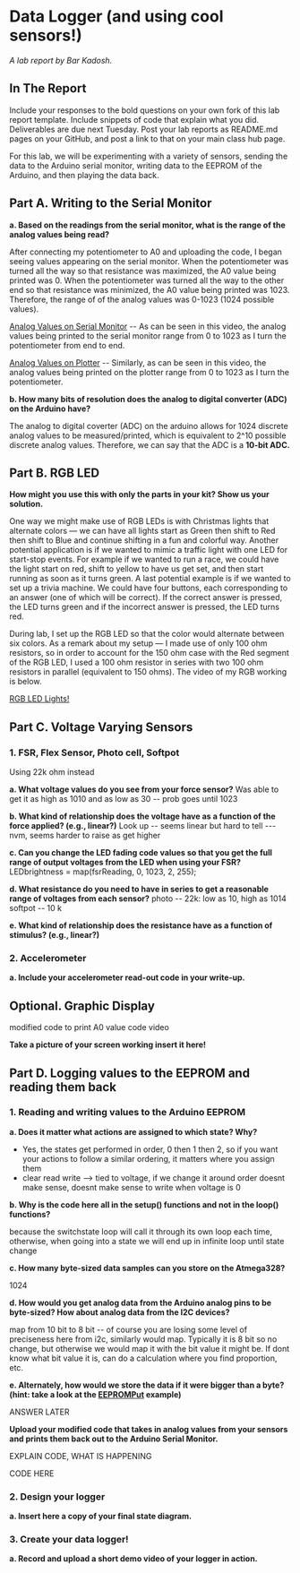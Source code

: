 # Data Logger (and using cool sensors!)

*A lab report by Bar Kadosh.*

## In The Report

Include your responses to the bold questions on your own fork of this lab report template. Include snippets of code that explain what you did. Deliverables are due next Tuesday. Post your lab reports as README.md pages on your GitHub, and post a link to that on your main class hub page.

For this lab, we will be experimenting with a variety of sensors, sending the data to the Arduino serial monitor, writing data to the EEPROM of the Arduino, and then playing the data back.

## Part A.  Writing to the Serial Monitor
 
**a. Based on the readings from the serial monitor, what is the range of the analog values being read?**
 
After connecting my potentiometer to A0 and uploading the code, I began seeing values appearing on the serial monitor. When the potentiometer was turned all the way so that resistance was maximized, the A0 value being printed was 0. When the potentiometer was turned all the way to the other end so that resistance was minimized, the A0 value being printed was 1023. Therefore, the range of of the analog values was 0-1023 (1024 possible values).

[Analog Values on Serial Monitor](https://youtu.be/ujy_T5v5900) -- As can be seen in this video, the analog values being printed to the serial monitor range from 0 to 1023 as I turn the potentiometer from end to end. 

[Analog Values on Plotter](https://youtu.be/c9H6gWHCYMs) -- Similarly, as can be seen in this video, the analog values being printed on the plotter range from 0 to 1023 as I turn the potentiometer. 

**b. How many bits of resolution does the analog to digital converter (ADC) on the Arduino have?**

The analog to digital coverter (ADC) on the arduino allows for 1024 discrete analog values to be measured/printed, which is equivalent to 2^10 possible discrete analog values. Therefore, we can say that the ADC is a **10-bit ADC.**

## Part B. RGB LED 

**How might you use this with only the parts in your kit? Show us your solution.**

One way we might make use of RGB LEDs is with Christmas lights that alternate colors — we can have all lights start as Green then shift to Red then shift to Blue and continue shifting in a fun and colorful way. Another potential application is if we wanted to mimic a traffic light with one LED for start-stop events. For example if we wanted to run a race, we could have the light start on red, shift to yellow to have us get set, and then start running as soon as it turns green. A last potential example is if we wanted to set up a trivia machine. We could have four buttons, each corresponding to an answer (one of which will be correct). If the correct answer is pressed, the LED turns green and if the incorrect answer is pressed, the LED turns red.

During lab, I set up the RGB LED so that the color would alternate between six colors. As a remark about my setup — I made use of only 100 ohm resistors, so in order to account for the 150 ohm case with the Red segment of the RGB LED, I used a 100 ohm resistor in series with two 100 ohm resistors in parallel (equivalent to 150 ohms). The video of my RGB working is below.

[RGB LED Lights!](https://youtu.be/fB4QqWRvrmc)

## Part C. Voltage Varying Sensors 
 
### 1. FSR, Flex Sensor, Photo cell, Softpot
 
Using 22k ohm instead

**a. What voltage values do you see from your force sensor?**
Was able to get it as high as 1010 and as low as 30 -- prob goes until 1023

**b. What kind of relationship does the voltage have as a function of the force applied? (e.g., linear?)**
Look up -- seems linear but hard to tell ---nvm, seems harder to raise as get higher

**c. Can you change the LED fading code values so that you get the full range of output voltages from the LED when using your FSR?**
LEDbrightness = map(fsrReading, 0, 1023, 2, 255);

**d. What resistance do you need to have in series to get a reasonable range of voltages from each sensor?**
photo -- 22k: low as 10, high as 1014
softpot -- 10 k

**e. What kind of relationship does the resistance have as a function of stimulus? (e.g., linear?)**

### 2. Accelerometer
 
**a. Include your accelerometer read-out code in your write-up.**


## Optional. Graphic Display

modified code to print A0 value
code
video

**Take a picture of your screen working insert it here!**

## Part D. Logging values to the EEPROM and reading them back
 
### 1. Reading and writing values to the Arduino EEPROM

**a. Does it matter what actions are assigned to which state? Why?**

- Yes, the states get performed in order, 0 then 1 then 2, so if you want your actions to follow a similar ordering, it matters where you assign them 
- clear read write --> tied to voltage, if we change it around order doesnt make sense, doesnt make sense to write when voltage is 0 

**b. Why is the code here all in the setup() functions and not in the loop() functions?**

because the switchstate loop will call it through its own loop each time, otherwise, when going into a state we will end up in infinite loop until state change

**c. How many byte-sized data samples can you store on the Atmega328?**

1024

**d. How would you get analog data from the Arduino analog pins to be byte-sized? How about analog data from the I2C devices?**

map from 10 bit to 8 bit -- of course you are losing some level of preciseness here 
from i2c, similarly would map. Typically it is 8 bit so no change, but otherwise we would map it with the bit value it might be. If dont know what bit value it is, can do a calculation where you find proportion, etc. 

**e. Alternately, how would we store the data if it were bigger than a byte? (hint: take a look at the [EEPROMPut](https://www.arduino.cc/en/Reference/EEPROMPut) example)**

ANSWER LATER

**Upload your modified code that takes in analog values from your sensors and prints them back out to the Arduino Serial Monitor.**

EXPLAIN CODE, WHAT IS HAPPENING 

CODE HERE

### 2. Design your logger
 
**a. Insert here a copy of your final state diagram.**

### 3. Create your data logger!
 
**a. Record and upload a short demo video of your logger in action.**
